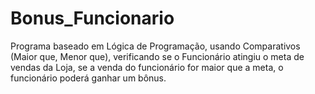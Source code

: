 # Bonus_Funcionario
Programa baseado em Lógica de Programação, usando Comparativos (Maior que, Menor que), verificando se o Funcionário atingiu o meta de vendas da Loja, se a venda do funcionário for maior que a meta, o funcionário poderá ganhar um bônus.
